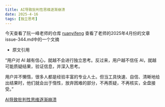 ```yaml
---
title: AI导致批判性思维逐渐崩溃
date: 2025-4-16
tags: [独立思考]
---
```



今天查看了阮一峰老师的仓库 [ruanyifeng](https://github.com/ruanyf/weekly) 查看了老师的2025年4月份的文章 issue-344.md中的一个文摘


- 原文引用

“用户对 AI 越有信心，就越不会进行独立思考。反过来，用户越不信任 AI，就越可能质疑结果，验证信息，并深入思考。

用户并不懒惰，很多人都是经验丰富的专业人士。但当工具快速、自信、清晰地给出结果时，他们就会出于惰性，放弃困难的部分，不再质疑，不再核实，全盘接受。”


[AI导致批判性思维逐渐崩溃](https://www.dutchosintguy.com/post/the-slow-collapse-of-critical-thinking-in-osint-due-to-ai)